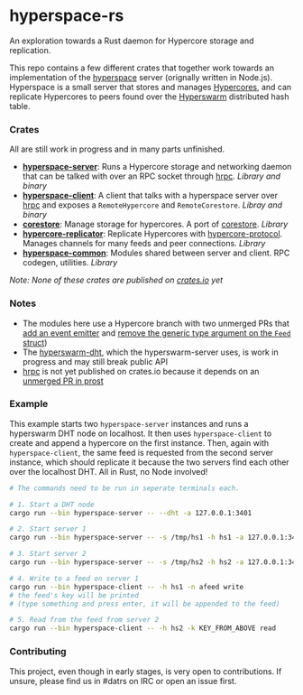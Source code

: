 # hyperspace-rs

An exploration towards a Rust daemon for Hypercore storage and replication.

This repo contains a few different crates that together work towards an implementation of the [hyperspace](https://github.com/hyperspace-org/hyperspace) server (orignally written in Node.js). Hyperspace is a small server that stores and manages [Hypercores](https://github.com/datrs/hypercore), and can replicate Hypercores to peers found over the [Hyperswarm](https://github.com/mattsse/hyperswarm-dht) distributed hash table.

### Crates

All are still work in progress and in many parts unfinished.

* **[hyperspace-server](server)**: Runs a Hypercore storage and networking daemon that can be talked with over an RPC socket through [hrpc](https://github.com/Frando/hrpc-rs). *Library and binary*
* **[hyperspace-client](client)**: A client that talks with a hyperspace server over [hrpc](https://github.com/Frando/hrpc-rs) and exposes a `RemoteHypercore` and `RemoteCorestore`. *Libray and binary*
* **[corestore](corestore)**: Manage storage for hypercores. A port of [corestore](https://github.com/andrewosh/corestore). *Library*
* **[hypercore-replicator](replicator)**: Replicate Hypercores with [hypercore-protocol](https://github.com/Frando/hypercore-protocol-rs). Manages channels for many feeds and peer connections. *Library*
* **[hyperspace-common](common)**: Modules shared between server and client. RPC codegen, utilities. *Library*

*Note: None of these crates are published on [crates.io](https://crates.io/) yet*

### Notes

- The modules here use a Hypercore branch with two unmerged PRs that [add an event emitter](https://github.com/datrs/hypercore/pull/116) and [remove the generic type argument on the `Feed` struct](https://github.com/datrs/hypercore/pull/113))
- The [hyperswarm-dht](https://github.com/mattsse/hyperswarm-dht), which the hyperswarm-server uses, is work in progress and may still break public API
- [hrpc](https://github.com/Frando/hrpc-rs) is not yet published on crates.io because it depends on an [unmerged PR in prost](https://github.com/danburkert/prost/pull/317)

### Example

This example starts two `hyperspace-server` instances and runs a hyperswarm DHT node on localhost. It then uses `hyperspace-client` to create and append a hypercore on the first instance. Then, again with `hyperspace-client`, the same feed is requested from the second server instance, which should replicate it because the two servers find each other over the localhost DHT. All in Rust, no Node involved!

```bash
# The commands need to be run in seperate terminals each.

# 1. Start a DHT node
cargo run --bin hyperspace-server -- --dht -a 127.0.0.1:3401

# 2. Start server 1
cargo run --bin hyperspace-server -- -s /tmp/hs1 -h hs1 -a 127.0.0.1:3402 -b 127.0.0.1:3401 -p 7001

# 3. Start server 2
cargo run --bin hyperspace-server -- -s /tmp/hs2 -h hs2 -a 127.0.0.1:3403 -b 127.0.0.1:3401 -p 7002

# 4. Write to a feed on server 1
cargo run --bin hyperspace-client -- -h hs1 -n afeed write
# the feed's key will be printed
# (type something and press enter, it will be appended to the feed)

# 5. Read from the feed from server 2
cargo run --bin hyperspace-client -- -h hs2 -k KEY_FROM_ABOVE read
```

### Contributing

This project, even though in early stages, is very open to contributions. If unsure, please find us in #datrs on IRC or open an issue first.
